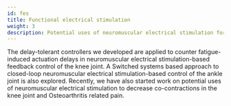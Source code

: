 ```yaml
---
id: fes
title: Functional electrical stimulation
weight: 3
description: Potential uses of neuromuscular electrical stimulation for gait modifications leading to management of Osteoarthritis related pain.
---
```

The delay-tolerant controllers we developed are applied to counter fatigue-induced actuation delays in neuromuscular electrical stimulation-based feedback control of the knee joint. A Switched systems based approach to closed-loop neuromuscular electrical stimulation-based control of the ankle joint is also explored. Recently, we have also started work on potential uses of neuromuscular electrical stimulation to decrease co-contractions in the knee joint and Osteoarthritis related pain.
